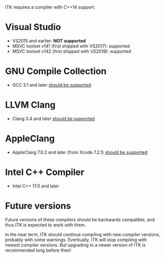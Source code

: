 ITK requires a compiler with C++14 support.

# Visual Studio
* VS2015 and earlier: **NOT supported**
* MSVC toolset v141 (first shipped with VS2017): supported
* MSVC toolset v142 (first shipped with VS2019): supported

# GNU Compile Collection
* GCC 5.1 and later [should be supported](https://www.gnu.org/software/gcc/projects/cxx-status.html).

# LLVM Clang
* Clang 3.4 and later [should be supported](https://clang.llvm.org/cxx_status.html)

# AppleClang
* AppleClang 7.0.2 and later (from Xcode 7.2.1) [should be supported](https://en.wikipedia.org/wiki/Xcode#Version_history)

# Intel C++ Compiler
* Intel C++ 17.0 and later

# Future versions
Future versions of these compilers should be backwards compatible, and thus ITK is expected to work with them.

In the near term, ITK should continue compiling with new compiler versions, probably with some warnings. Eventually, ITK will stop compiling with newest compiler versions. But upgrading to a newer version of ITK is recommended long before then!
